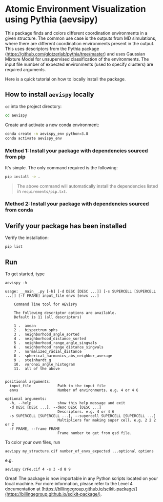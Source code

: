 # Atomic Environment Visualization using Pythia (aevsipy)

This package finds and colors different coordination environments in a given structure. The common use case is the outputs from MD simulations, where there are different coordination environments present in the output. This uses descriptors from the Pythia package (https://github.com/glotzerlab/pythia/tree/master) and uses Gaussian Mixture Model for unsupervised classification of the environments. The input file number of expected environments (used to specify clusters) are required arguments.

Here is a quick tutorial on how to locally install the package.

## How to install `aevispy` locally

`cd` into the project directory:

```bash
cd aevispy
```

Create and activate a new conda environment:

```bash
conda create -n aevispy_env python=3.8
conda activate aevispy_env
```

### Method 1: Install your package with dependencies sourced from pip

It's simple. The only command required is the following:

```bash
pip install -e .
```

> The above command will automatically install the dependencies listed in `requirements/pip.txt`.

### Method 2: Install your package with dependencies sourced from conda

## Verify your package has been installed

Verify the installation:

```bash
pip list
```

## Run

To get started, type

```
aevispy -h

usage: __main__.py [-h] [-d DESC [DESC ...]] [-s SUPERCELL [SUPERCELL ...]] [-f FRAME] input_file envs [envs ...]

    Command line tool for AEVisPy

    The following descriptor options are available.
    Default is 11 (all descriptors)

    1 .  amean
    2 .  bispectrum_sphs
    3 .  neighborhood_angle_sorted
    4 .  neighborhood_distance_sorted
    5 .  neighborhood_range_angle_singvals
    6 .  neighborhood_range_distance_singvals
    7 .  normalized_radial_distance
    8 .  spherical_harmonics_abs_neighbor_average
    9 .  steinhardt_q
    10.  voronoi_angle_histogram
    11.  all of the above


positional arguments:
  input_file            Path to the input file
  envs                  Number of environments. e.g. 4 or 4 6

optional arguments:
  -h, --help            show this help message and exit
  -d DESC [DESC ...], --desc DESC [DESC ...]
                        Descriptors. e.g. 4 or 4 6
  -s SUPERCELL [SUPERCELL ...], --supercell SUPERCELL [SUPERCELL ...]
                        Multipliers for making super cell. e.g. 2 2 2 or 2
  -f FRAME, --frame FRAME
                        Frame number to get from gsd file.
```

To color your own files, run

```
aevispy my_structure.cif number_of_envs_expected ...optional options
```

e.g.

```
aevispy CrFe.cif 4 -s 3 -d 8 9
```

Great! The package is now importable in any Python scripts located on your local machine. For more information, please refer to the Level 4 documentation at [https://billingegroup.github.io/scikit-package/](https://billingegroup.github.io/scikit-package/).
